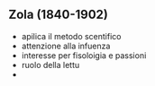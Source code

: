 
## Zola (1840-1902)

- apilica il metodo scentifico
- attenzione alla infuenza
- interesse per fisoloigia e passioni 
- ruolo della lettu
- 